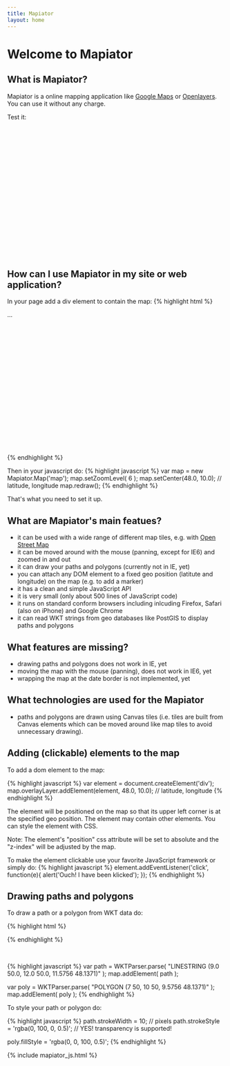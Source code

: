 ```yaml
---
title: Mapiator
layout: home
---
```


Welcome to Mapiator
====================

What is Mapiator?
------------------

Mapiator is a online mapping application like <a href="http://maps.google.com">Google Maps</a> or
<a href="http://openlayers.org">Openlayers</a>. You can use it without any charge.

Test it:

<div id="map" style="width:660px; height:300px; position:relative; margin-left:50px;">
</div>


How can I use Mapiator in my site or web application?
--------------------------------------------------------

In your page add a div element to contain the map:
{% highlight html %}
<script type="text/javascript" src="Mapiator.js"></script>
...
<div id="map" style="width:400px; height:300px; position:relative"></div>
{% endhighlight %}

Then in your javascript do:
{% highlight javascript %}
var map = new Mapiator.Map('map');
map.setZoomLevel( 6 );
map.setCenter(48.0, 10.0); // latitude, longitude
map.redraw();
{% endhighlight %}

That's what you need to set it up.


What are Mapiator's main featues?
-----------------------------------

* it can be used with a wide range of different map tiles, e.g. with <a href="http://www.openstreetmap.org/">Open Street Map</a>
* it can be moved around with the mouse (panning, except for IE6) and zoomed in and out
* it can draw your paths and polygons (currently not in IE, yet)
* you can attach any DOM element to a fixed geo position (latitute and longitude) on the map (e.g. to add a marker)
* it has a clean and simple JavaScript API
* it is very small (only about 500 lines of JavaScript code)
* it runs on standard conform browsers including inlcuding Firefox, Safari (also on iPhone) and Google Chrome
* it can read WKT strings from geo databases like PostGIS to display paths and polygons

What features are missing?
------------------------------

* drawing paths and polygons does not work in IE, yet
* moving the map with the mouse (panning), does not work in IE6, yet
* wrapping the map at the date border is not implemented, yet


What technologies are used for the Mapiator
-----------------------------------------------

* paths and polygons are drawn using Canvas tiles (i.e. tiles are built from Canvas elements which can be moved around like map tiles to avoid unnecessary drawing).

Adding (clickable) elements to the map
-------------------------------------------

To add a dom element to the map:

{% highlight javascript %}
var element = document.createElement('div');
map.overlayLayer.addElement(element, 48.0, 10.0); // latitude, longitude
{% endhighlight %}

The element will be positioned on the map so that its upper left corner is at the specified geo position.
The element may contain other elements. You can style the element with CSS.

Note: The element's "position" css attribute will be set to absolute and the "z-index" will be adjusted by the map.

To make the element clickable use your favorite JavaScript framework or simply do:
{% highlight javascript %}
element.addEventListener('click', function(e){
	alert('Ouch! I have been klicked');
});
{% endhighlight %}

Drawing paths and polygons
----------------------------

To draw a path or a polygon from WKT data do:

{% highlight html %}
<script type="text/javascript" src="WKTParser.js"></script>
{% endhighlight %}

<div><br /></div>

{% highlight javascript %}
var path = WKTParser.parse( "LINESTRING (9.0 50.0, 12.0 50.0, 11.5756 48.1371)" );
map.addElement( path );

var poly = WKTParser.parse( "POLYGON (7 50, 10 50, 9.5756 48.1371)" );
map.addElement( poly );
{% endhighlight %}

To style your path or polygon do:

{% highlight javascript %}
path.strokeWidth = 10; // pixels
path.strokeStyle = 'rgba(0, 100, 0, 0.5)'; // YES! transparency is supported!

poly.fillStyle = 'rgba(0, 0, 100, 0.5)';
{% endhighlight %}


{% include mapiator_js.html %}

































